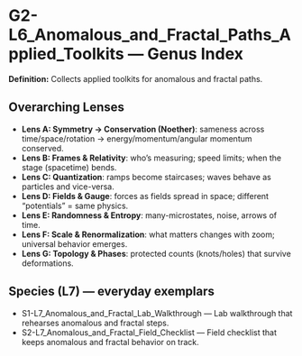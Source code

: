 # G2-L6_Anomalous_and_Fractal_Paths_Applied_Toolkits — Genus Index
**Definition:** Collects applied toolkits for anomalous and fractal paths.

## Overarching Lenses

- **Lens A: Symmetry -> Conservation (Noether)**: sameness across time/space/rotation → energy/momentum/angular momentum conserved.
- **Lens B: Frames & Relativity**: who’s measuring; speed limits; when the stage (spacetime) bends.
- **Lens C: Quantization**: ramps become staircases; waves behave as particles and vice-versa.
- **Lens D: Fields & Gauge**: forces as fields spread in space; different “potentials” = same physics.
- **Lens E: Randomness & Entropy**: many-microstates, noise, arrows of time.
- **Lens F: Scale & Renormalization**: what matters changes with zoom; universal behavior emerges.
- **Lens G: Topology & Phases**: protected counts (knots/holes) that survive deformations.

## Species (L7) — everyday exemplars

- S1-L7_Anomalous_and_Fractal_Lab_Walkthrough — Lab walkthrough that rehearses anomalous and fractal steps.
- S2-L7_Anomalous_and_Fractal_Field_Checklist — Field checklist that keeps anomalous and fractal behavior on track.
